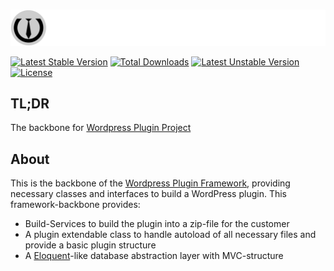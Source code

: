 <br>
<p align="center">
    <a target="_blank"><img src="logo_wordpress-plugin-project.png">
    </a>
</p>

[![Latest Stable Version](http://poser.pugx.org/blax-software/wordpress-plugin-framework/v)](https://packagist.org/packages/blax-software/wordpress-plugin-framework) [![Total Downloads](http://poser.pugx.org/blax-software/wordpress-plugin-framework/downloads)](https://packagist.org/packages/blax-software/wordpress-plugin-framework) [![Latest Unstable Version](http://poser.pugx.org/blax-software/wordpress-plugin-framework/v/unstable)](https://packagist.org/packages/blax-software/wordpress-plugin-framework) [![License](http://poser.pugx.org/blax-software/wordpress-plugin-framework/license)](https://packagist.org/packages/blax-software/wordpress-plugin-framework)

## TL;DR

The backbone for [Wordpress Plugin Project](https://github.com/blax-software/wordpress-plugin-project)

## About

This is the backbone of the [Wordpress Plugin Framework](https://github.com/blax-software/wordpress-plugin-project), providing necessary classes and interfaces to build a WordPress plugin. This framework-backbone provides:

- Build-Services to build the plugin into a zip-file for the customer
- A plugin extendable class to handle autoload of all necessary files and provide a basic plugin structure
- A [Eloquent](https://laravel.com/docs/eloquent)-like database abstraction layer with MVC-structure
